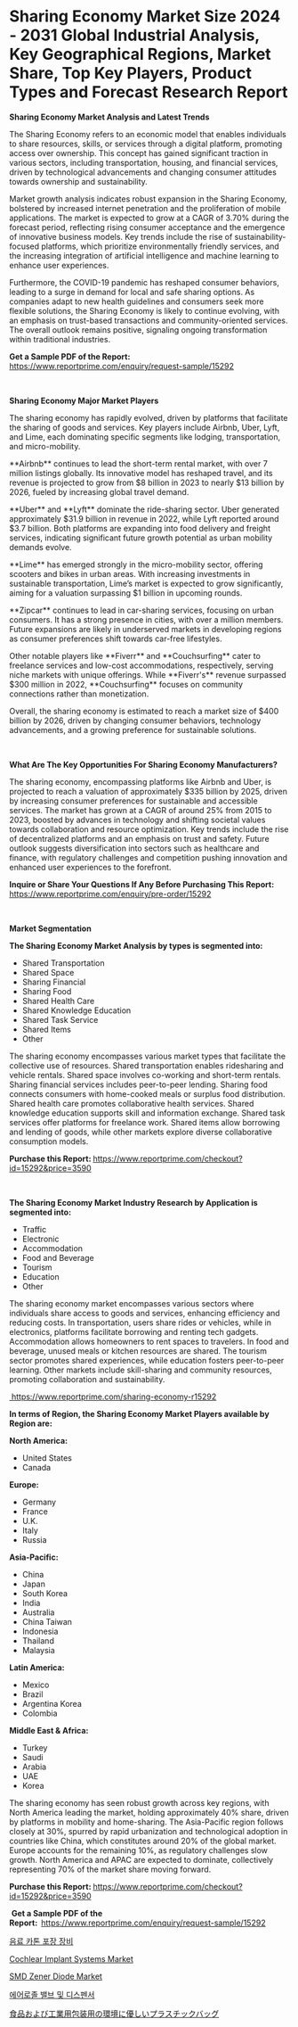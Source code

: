 <p><h1>Sharing Economy Market Size 2024 - 2031 Global Industrial Analysis, Key Geographical Regions, Market Share, Top Key Players, Product Types and Forecast Research Report</h1></p><p><strong>Sharing Economy Market Analysis and Latest Trends</strong></p>
<p><p>The Sharing Economy refers to an economic model that enables individuals to share resources, skills, or services through a digital platform, promoting access over ownership. This concept has gained significant traction in various sectors, including transportation, housing, and financial services, driven by technological advancements and changing consumer attitudes towards ownership and sustainability.</p><p>Market growth analysis indicates robust expansion in the Sharing Economy, bolstered by increased internet penetration and the proliferation of mobile applications. The market is expected to grow at a CAGR of 3.70% during the forecast period, reflecting rising consumer acceptance and the emergence of innovative business models. Key trends include the rise of sustainability-focused platforms, which prioritize environmentally friendly services, and the increasing integration of artificial intelligence and machine learning to enhance user experiences.</p><p>Furthermore, the COVID-19 pandemic has reshaped consumer behaviors, leading to a surge in demand for local and safe sharing options. As companies adapt to new health guidelines and consumers seek more flexible solutions, the Sharing Economy is likely to continue evolving, with an emphasis on trust-based transactions and community-oriented services. The overall outlook remains positive, signaling ongoing transformation within traditional industries.</p></p>
<p><strong>Get a Sample PDF of the Report:&nbsp;</strong> <a href="https://www.reportprime.com/enquiry/request-sample/15292">https://www.reportprime.com/enquiry/request-sample/15292</a></p>
<p>&nbsp;</p>
<p><strong>Sharing Economy Major Market Players</strong></p>
<p><p>The sharing economy has rapidly evolved, driven by platforms that facilitate the sharing of goods and services. Key players include Airbnb, Uber, Lyft, and Lime, each dominating specific segments like lodging, transportation, and micro-mobility.</p><p>**Airbnb** continues to lead the short-term rental market, with over 7 million listings globally. Its innovative model has reshaped travel, and its revenue is projected to grow from $8 billion in 2023 to nearly $13 billion by 2026, fueled by increasing global travel demand.</p><p>**Uber** and **Lyft** dominate the ride-sharing sector. Uber generated approximately $31.9 billion in revenue in 2022, while Lyft reported around $3.7 billion. Both platforms are expanding into food delivery and freight services, indicating significant future growth potential as urban mobility demands evolve.</p><p>**Lime** has emerged strongly in the micro-mobility sector, offering scooters and bikes in urban areas. With increasing investments in sustainable transportation, Lime’s market is expected to grow significantly, aiming for a valuation surpassing $1 billion in upcoming rounds. </p><p>**Zipcar** continues to lead in car-sharing services, focusing on urban consumers. It has a strong presence in cities, with over a million members. Future expansions are likely in underserved markets in developing regions as consumer preferences shift towards car-free lifestyles.</p><p>Other notable players like **Fiverr** and **Couchsurfing** cater to freelance services and low-cost accommodations, respectively, serving niche markets with unique offerings. While **Fiverr's** revenue surpassed $300 million in 2022, **Couchsurfing** focuses on community connections rather than monetization.</p><p>Overall, the sharing economy is estimated to reach a market size of $400 billion by 2026, driven by changing consumer behaviors, technology advancements, and a growing preference for sustainable solutions.</p></p>
<p>&nbsp;</p>
<p><strong>What Are The Key Opportunities For Sharing Economy Manufacturers?</strong></p>
<p><p>The sharing economy, encompassing platforms like Airbnb and Uber, is projected to reach a valuation of approximately $335 billion by 2025, driven by increasing consumer preferences for sustainable and accessible services. The market has grown at a CAGR of around 25% from 2015 to 2023, boosted by advances in technology and shifting societal values towards collaboration and resource optimization. Key trends include the rise of decentralized platforms and an emphasis on trust and safety. Future outlook suggests diversification into sectors such as healthcare and finance, with regulatory challenges and competition pushing innovation and enhanced user experiences to the forefront.</p></p>
<p><strong>Inquire or Share Your Questions If Any Before Purchasing This Report:</strong> <a href="https://www.reportprime.com/enquiry/pre-order/15292">https://www.reportprime.com/enquiry/pre-order/15292</a></p>
<p>&nbsp;</p>
<p><strong>Market Segmentation</strong></p>
<p><strong>The Sharing Economy Market Analysis by types is segmented into:</strong></p>
<p><ul><li>Shared Transportation</li><li>Shared Space</li><li>Sharing Financial</li><li>Sharing Food</li><li>Shared Health Care</li><li>Shared Knowledge Education</li><li>Shared Task Service</li><li>Shared Items</li><li>Other</li></ul></p>
<p><p>The sharing economy encompasses various market types that facilitate the collective use of resources. Shared transportation enables ridesharing and vehicle rentals. Shared space involves co-working and short-term rentals. Sharing financial services includes peer-to-peer lending. Sharing food connects consumers with home-cooked meals or surplus food distribution. Shared health care promotes collaborative health services. Shared knowledge education supports skill and information exchange. Shared task services offer platforms for freelance work. Shared items allow borrowing and lending of goods, while other markets explore diverse collaborative consumption models.</p></p>
<p><strong>Purchase this Report:&nbsp;</strong><a href="https://www.reportprime.com/checkout?id=15292&price=3590">https://www.reportprime.com/checkout?id=15292&price=3590</a></p>
<p>&nbsp;</p>
<p><strong>The Sharing Economy Market Industry Research by Application is segmented into:</strong></p>
<p><ul><li>Traffic</li><li>Electronic</li><li>Accommodation</li><li>Food and Beverage</li><li>Tourism</li><li>Education</li><li>Other</li></ul></p>
<p><p>The sharing economy market encompasses various sectors where individuals share access to goods and services, enhancing efficiency and reducing costs. In transportation, users share rides or vehicles, while in electronics, platforms facilitate borrowing and renting tech gadgets. Accommodation allows homeowners to rent spaces to travelers. In food and beverage, unused meals or kitchen resources are shared. The tourism sector promotes shared experiences, while education fosters peer-to-peer learning. Other markets include skill-sharing and community resources, promoting collaboration and sustainability.</p></p>
<p><a href="https://www.reportprime.com/sharing-economy-r15292">&nbsp;https://www.reportprime.com/sharing-economy-r15292</a></p>
<p><strong>In terms of Region, the Sharing Economy Market Players available by Region are:</strong></p>
<p>
    <p> <strong> North America: </strong>
        <ul>
            <li>United States</li>
            <li>Canada</li>
        </ul>
        </p> 
    <p> <strong> Europe: </strong>
        <ul>
            <li>Germany</li>
            <li>France</li>
            <li>U.K.</li>
            <li>Italy</li>
            <li>Russia</li>
        </ul>
        </p> 
    <p> <strong> Asia-Pacific: </strong>
        <ul>
            <li>China</li>
            <li>Japan</li>
            <li>South Korea</li>
            <li>India</li>
            <li>Australia</li>
            <li>China Taiwan</li>
            <li>Indonesia</li>
            <li>Thailand</li>
            <li>Malaysia</li>
        </ul>
        </p> 
    <p> <strong> Latin America: </strong>
        <ul>
            <li>Mexico</li>
            <li>Brazil</li>
            <li>Argentina Korea</li>
            <li>Colombia</li>
        </ul>
        </p> 
    <p> <strong> Middle East & Africa: </strong>
        <ul>
            <li>Turkey</li>
            <li>Saudi</li>
            <li>Arabia</li>
            <li>UAE</li>
            <li>Korea</li>
        </ul>
    </p>
    </p>
<p><p>The sharing economy has seen robust growth across key regions, with North America leading the market, holding approximately 40% share, driven by platforms in mobility and home-sharing. The Asia-Pacific region follows closely at 30%, spurred by rapid urbanization and technological adoption in countries like China, which constitutes around 20% of the global market. Europe accounts for the remaining 10%, as regulatory challenges slow growth. North America and APAC are expected to dominate, collectively representing 70% of the market share moving forward.</p></p>
<p><strong>Purchase this Report: </strong><a href="https://www.reportprime.com/checkout?id=15292&price=3590">https://www.reportprime.com/checkout?id=15292&price=3590</a></p>
<p>&nbsp;<strong>Get a Sample PDF of the Report:&nbsp;&nbsp;</strong><a href="https://www.reportprime.com/enquiry/request-sample/15292">https://www.reportprime.com/enquiry/request-sample/15292</a></p>
<p><strong></strong></p>
<p><p><a href="https://medium.com/@zolajenkins98/%EC%84%B8%EA%B3%84-beverage-carton-packaging-equipment-market-%EC%9D%80-2024%EC%97%90%EC%84%9C-2031%EB%A1%9C-%EC%97%B0%ED%8F%89%EA%B7%A0-%EC%A6%9D%EA%B0%80%EC%9C%A8%EC%9D%84-%EB%B3%B4%EC%9D%BC-%EA%B2%83%EC%9C%BC%EB%A1%9C-%EC%98%88%EC%83%81%EB%90%A9%EB%8B%88%EB%8B%A4-f1498e6c7e28">음료 카톤 포장 장비</a></p><p><a href="https://www.linkedin.com/pulse/cochlear-implant-systems-market-evolution-global-trends-nqq3e?trackingId=snvlXtucR0is8SAz2tAvug%3D%3D">Cochlear Implant Systems Market</a></p><p><a href="https://medium.com/@kathydiaz655/in-the-smd-zener-diode-market-the-main-focus-is-on-keeping-costs-low-and-getting-the-most-out-of-54b47d54562a">SMD Zener Diode Market</a></p><p><a href="https://medium.com/@zolajenkins98/aerosol-valve-and-dispenser-market-%EC%9D%98-%EA%B8%80%EB%A1%9C%EB%B2%8C-%EC%8B%9C%EC%9E%A5-%EA%B0%9C%EC%9A%94%EB%8A%94-%EC%A0%84-%EC%84%B8%EA%B3%84-%EB%B0%8F-%EC%A3%BC%EC%9A%94-%EC%8B%9C%EC%9E%A5%EC%9D%98-%EC%82%B0%EC%97%85%EC%97%90-%EC%98%81%ED%96%A5%EC%9D%84-%EB%AF%B8%EC%B9%98%EB%8A%94-%EC%A3%BC%EC%9A%94-%ED%8A%B8%EB%A0%8C%EB%93%9C%EC%97%90-%EB%8C%80%ED%95%9C-%EB%8F%85%ED%8A%B9%ED%95%9C-%EA%B4%80%EC%A0%90%EC%9D%84-afb2844a5a37">에어로졸 밸브 및 디스펜서</a></p><p><a href="https://medium.com/@skylarreilly36/eco-friendly-plastic-bags-for-food-and-industrial-packaging-market-%E3%81%AF-%E3%82%B3%E3%82%B9%E3%83%88%E7%AE%A1%E7%90%86%E3%81%A8%E5%8A%B9%E7%8E%87%E5%90%91%E4%B8%8A%E3%82%92%E5%84%AA%E5%85%88%E3%81%97%E3%81%BE%E3%81%99-effea087f6fa">食品および工業用包装用の環境に優しいプラスチックバッグ</a></p></p>